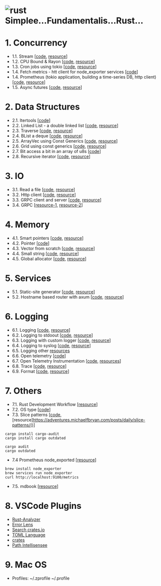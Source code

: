 # ![rust](https://img.shields.io/badge/Rust-000000?style=for-the-badge&logo=rust&logoColor=white) Simplee...Fundamentalis...Rust...

# 1. Concurrency

- 1.1. Stream [[code](./concurrency/stream/), [resource](https://kerkour.com/rust-worker-pool)]
- 1.2. CPU Bound & Rayon [[code](./concurrency/cpubound/), [resource](https://kerkour.com/rust-worker-pool)]
- 1.3. Cron jobs using tokio [[code](./concurrency/cron-job-tokio/), [resource](https://kerkour.com/rust-background-jobs)]
- 1.4. Fetch metrics - htt client for node_exporter services [[code](./concurrency/fetch-metrics/)] 
- 1.4. Prometheus (tokio application, building a time-series DB, http client) [[code](./concurrency/prometheus/), [resource](https://21-lessons.com/time-series-data-and-databases-with-rust/)]
- 1.5. Async futures [[code](./concurrency/async-future/), [resource](https://fasterthanli.me/articles/getting-in-and-out-of-trouble-with-rust-futures)]

# 2. Data Structures
- 2.1. Itertools [[code](./data/iter/)]
- 2.2. Linked List - a double linked list [[code](./data/linked-list/), [resource](https://github.com/contain-rs/linked-list)]
- 2.3. Traverse [[code](./data/traverse/), [resource](https://github.com/contain-rs/rust-traverse)]
- 2.4. BList a deque [[code](./data/blist/), [resource](https://github.com/contain-rs/blist)]
- 2.5. ArrayVec using Const Generics [[code](./data/const-arrayvec/), [resource](https://adventures.michaelfbryan.com/posts/const-arrayvec/)]
- 2.6. Grid using const generics [[code](./data/grid/), [resource](https://blog.adamchalmers.com/grids-2/)]
- 2.7. Bit access a bit in an array of u8s [[code](./data/bit/)]
- 2.8. Recursive iterator [[code](./data/recursive-iter/), [resource](https://fasterthanli.me/articles/recursive-iterators-rust)]

# 3. IO
- 3.1. Read a file [[code](./io/file-read/), [resource](https://kerkour.com/rust-read-file)]
- 3.2. Http client [[code](./io/http-client/), [resource](https://kerkour.com/rust-small-docker-image)]
- 3.3. GRPC client and server [[code](./io/grpc-cli-srv/), [resource](https://tjtelan.com/blog/lets-build-a-single-binary-grpc-server-client-with-rust-in-2020/)]
- 3.4. GRPC [[resource-1](https://blog.logrocket.com/rust-and-grpc-a-complete-guide/), [resource-2](https://romankudryashov.com/blog/2021/04/grpc-rust/)]

# 4. Memory
- 4.1. Smart pointers [[code](./mem/smart-pointers/), [resource](https://kerkour.com/rust-avoid-lifetimes)]
- 4.2. Pointer [[code](./mem/pointers/)]
- 4.3. Vector from scratch [[code](./mem/myvec/), [resource](https://www.youtube.com/watch?v=3OL95gZgPWA)]
- 4.4. Small string [[code](./mem/smallstr/), [resource](https://fasterthanli.me/articles/peeking-inside-a-rust-enum)]
- 4.5. Global allocator [[code](./mem/allocator/), [resource](https://fasterthanli.me/articles/small-strings-in-rust)]

# 5. Services
- 5.1. Static-site generator [[code](./services/static-site-generator/), [resource](https://kerkour.com/rust-static-site-generator)]
- 5.2. Hostname based router with axum [[code](./services/router/), [resource](https://kerkour.com/rust-axum-hostname-router)]

# 6. Logging
- 6.1. Logging [[code](./utils/logging/), [resource](https://rust-lang-nursery.github.io/rust-cookbook/development_tools/debugging/log.html#log-a-debug-message-to-the-console)]
- 6.2. Logging to stdoout [[code](./utils/logging-stdout/), [resource](https://rust-lang-nursery.github.io/rust-cookbook/development_tools/debugging/log.html#log-an-error-message-to-the-console)]
- 6.3. Logging with custom logger [[code](./utils/logging-custom/), [resource](https://rust-lang-nursery.github.io/rust-cookbook/development_tools/debugging/log.html#log-messages-with-a-custom-logger)]
- 6.4. Logging to syslog [[code](./utils/logging-syslog/), [resource](https://rust-lang-nursery.github.io/rust-cookbook/development_tools/debugging/log.html#log-to-the-unix-syslog)]
- 6.5. Logging other [resources](https://rust-lang-nursery.github.io/rust-cookbook/development_tools/debugging/config_log.html)
- 6.6. Open telemetry [[code](https://github.com/open-telemetry/opentelemetry-rust/tree/main/examples/grpc)]
- 6.7. Open Telemetry Instrumentation [[code](./utils/otel_instrumentation/), [resources](https://21-lessons.com/how-to-instrument-a-rust-application-with-opentelemetry/)]
- 6.8. Trace [[code](./utils/trace/), [resource](https://21-lessons.com/getting-better-insights-into-your-rust-applications/)]
- 6.9. Format [[code](./utils/format/), [resource](https://doc.rust-lang.org/std/fmt/index.html)]

# 7. Others
- 7.1. Rust Development Workflow [[resource](https://kerkour.com/rust-development-workflow)]
- 7.2. OS type [[code](./utils/os-type/)]
- 7.3. Slice patterns [[code](./utils/slice-patterns/), [resource]https://adventures.michaelfbryan.com/posts/daily/slice-patterns/()]

```
cargo install cargo-audit
cargo install cargo outdated

cargo audit
cargo outdated
```
- 7.4 Prometheus node_exported [[resource](https://prometheus.io/docs/guides/node-exporter/)]

```
brew install node_exporter
brew services run node_exporter
curl http://localhost:9100/metrics
```

- 7.5. mdbook [[resource](https://rust-lang.github.io/mdBook/)]

# 8. VSCode Plugins
- [Rust-Analyzer](https://marketplace.visualstudio.com/items?itemName=matklad.rust-analyzer)
- [Error Lens](https://marketplace.visualstudio.com/items?itemName=usernamehw.errorlens)
- [Search crates.io](https://marketplace.visualstudio.com/items?itemName=belfz.search-crates-io)
- [TOML Language](https://marketplace.visualstudio.com/items?itemName=bungcip.better-toml)
- [crates](https://marketplace.visualstudio.com/items?itemName=serayuzgur.crates)
- [Path Intellisensee](https://marketplace.visualstudio.com/items?itemName=christian-kohler.path-intellisense)

# 9. Mac OS
- Profiles: ~/.zprofile ~/.profile

